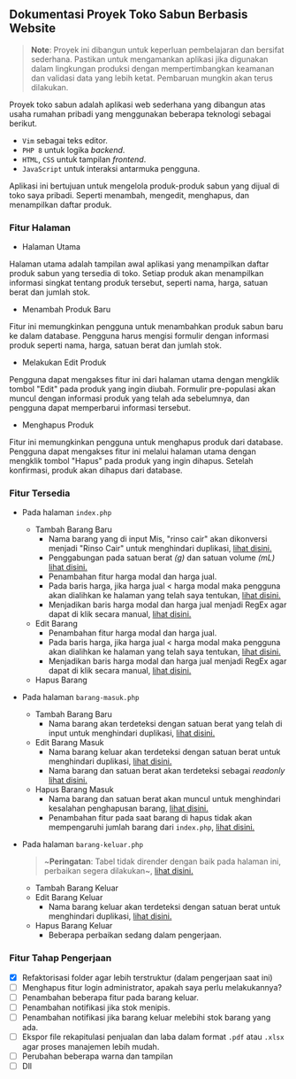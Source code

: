 ## Dokumentasi Proyek Toko Sabun Berbasis Website


> **Note**: Proyek ini dibangun untuk keperluan pembelajaran dan bersifat sederhana. Pastikan untuk mengamankan aplikasi jika digunakan dalam lingkungan produksi dengan mempertimbangkan keamanan dan validasi data yang lebih ketat. Pembaruan mungkin akan terus dilakukan.

Proyek toko sabun adalah aplikasi web sederhana yang dibangun atas usaha rumahan pribadi yang menggunakan beberapa teknologi sebagai berikut.
- `Vim` sebagai teks editor.
- `PHP 8` untuk logika _backend_.
- `HTML`, `CSS` untuk tampilan _frontend_.
- `JavaScript` untuk interaksi antarmuka pengguna.

Aplikasi ini bertujuan untuk mengelola produk-produk sabun yang dijual di toko saya pribadi. Seperti menambah, mengedit, menghapus, dan menampilkan daftar produk.


### Fitur Halaman

- Halaman Utama

Halaman utama adalah tampilan awal aplikasi yang menampilkan daftar produk sabun yang tersedia di toko. Setiap produk akan menampilkan informasi singkat tentang produk tersebut, seperti nama, harga, satuan berat dan jumlah stok.


- Menambah Produk Baru

Fitur ini memungkinkan pengguna untuk menambahkan produk sabun baru ke dalam database. Pengguna harus mengisi formulir dengan informasi produk seperti nama, harga, satuan berat dan jumlah stok.

 
- Melakukan Edit Produk

Pengguna dapat mengakses fitur ini dari halaman utama dengan mengklik tombol "Edit" pada produk yang ingin diubah. Formulir pre-populasi akan muncul dengan informasi produk yang telah ada sebelumnya, dan pengguna dapat memperbarui informasi tersebut.


- Menghapus Produk

Fitur ini memungkinkan pengguna untuk menghapus produk dari database. Pengguna dapat mengakses fitur ini melalui halaman utama dengan mengklik tombol "Hapus" pada produk yang ingin dihapus. Setelah konfirmasi, produk akan dihapus dari database.


### Fitur Tersedia
- Pada halaman `index.php`
  - Tambah Barang Baru
    - Nama barang yang di input Mis, "rinso cair" akan dikonversi menjadi "Rinso Cair" untuk menghindari duplikasi, [lihat disini.](https://github.com/sukalaper/fundamental-pemrograman/blob/8a113857352cbbac5723156122a765a6b7970044/Fullstack/Web-app/Stok-Barang-Sabun-app/function.php#L35)
    - Penggabungan pada satuan berat _(g)_ dan satuan volume _(mL)_ [lihat disini.](https://www.freedomsiana.id/1-gram-berapa-ml-mililiter-jawaban/)
    - Penambahan fitur harga modal dan harga jual.
    - Pada baris harga, jika harga jual < harga modal maka pengguna akan dialihkan ke halaman yang telah saya tentukan, [lihat disini.](https://github.com/sukalaper/fundamental-pemrograman/blob/8a113857352cbbac5723156122a765a6b7970044/Fullstack/Web-app/Stok-Barang-Sabun-app/function.php#L41)
    - Menjadikan baris harga modal dan harga jual menjadi RegEx agar dapat di klik secara manual, [lihat disini.](https://github.com/sukalaper/fundamental-pemrograman/blob/8a113857352cbbac5723156122a765a6b7970044/Fullstack/Web-app/Stok-Barang-Sabun-app/index.php#L226C63-L226C86)
  -  Edit Barang 
      - Penambahan fitur harga modal dan harga jual.
      - Pada baris harga, jika harga jual < harga modal maka pengguna akan dialihkan ke halaman yang telah saya tentukan, [lihat disini.](https://github.com/sukalaper/fundamental-pemrograman/blob/8a113857352cbbac5723156122a765a6b7970044/Fullstack/Web-app/Stok-Barang-Sabun-app/function.php#L41)
      - Menjadikan baris harga modal dan harga jual menjadi RegEx agar dapat di klik secara manual, [lihat disini.](https://github.com/sukalaper/fundamental-pemrograman/blob/8a113857352cbbac5723156122a765a6b7970044/Fullstack/Web-app/Stok-Barang-Sabun-app/index.php#L226C63-L226C86)
  - Hapus Barang

- Pada halaman `barang-masuk.php`
  - Tambah Barang Baru
    - Nama barang akan terdeteksi dengan satuan berat yang telah di input untuk menghindari duplikasi, [lihat disini.](https://github.com/sukalaper/fundamental-pemrograman/blob/8e6622261d38a9d843c9385cebfd8ad8180b9b2b/Fullstack/Web-app/Stok-Barang-Sabun-app/barang-masuk.php#L187)
  - Edit Barang Masuk
    - Nama barang keluar akan terdeteksi dengan satuan berat untuk menghindari duplikasi, [lihat disini.](https://github.com/sukalaper/fundamental-pemrograman/blob/2f899d90e9e5f7586ab2bf536eacee86e0310eba/Fullstack/Web-app/Stok-Barang-Sabun-app/barang-masuk.php#L190)
    - Nama barang dan satuan berat akan terdeteksi sebagai _readonly_ [lihat disini.](https://github.com/sukalaper/fundamental-pemrograman/blob/2f899d90e9e5f7586ab2bf536eacee86e0310eba/Fullstack/Web-app/Stok-Barang-Sabun-app/barang-masuk.php#L220)
  - Hapus Barang Masuk
    - Nama barang dan satuan berat akan muncul untuk menghindari kesalahan penghapusan barang, [lihat disini.](https://github.com/sukalaper/fundamental-pemrograman/blob/2f899d90e9e5f7586ab2bf536eacee86e0310eba/Fullstack/Web-app/Stok-Barang-Sabun-app/barang-masuk.php#L241)
    - Penambahan fitur pada saat barang di hapus tidak akan mempengaruhi jumlah barang dari `index.php`, [lihat disini.](https://github.com/sukalaper/fundamental-pemrograman/blob/2f899d90e9e5f7586ab2bf536eacee86e0310eba/Fullstack/Web-app/Stok-Barang-Sabun-app/function.php#L139)

- Pada halaman `barang-keluar.php`
  > ~**Peringatan**: Tabel tidak dirender dengan baik pada halaman ini, perbaikan segera dilakukan~, [lihat disini.](https://github.com/sukalaper/fundamental-pemrograman/commit/4ca1262e93c435bfbaa4f89354eb8bc5a3c809f4)
  - Tambah Barang Keluar
  - Edit Barang Keluar
    - Nama barang keluar akan terdeteksi dengan satuan berat untuk menghindari duplikasi, [lihat disini.](https://github.com/sukalaper/fundamental-pemrograman/blob/2f899d90e9e5f7586ab2bf536eacee86e0310eba/Fullstack/Web-app/Stok-Barang-Sabun-app/barang-keluar.php#L186)
  - Hapus Barang Keluar
    - Beberapa perbaikan sedang dalam pengerjaan.
    
### Fitur Tahap Pengerjaan

- [x] Refaktorisasi folder agar lebih terstruktur (dalam pengerjaan saat ini)
- [ ] Menghapus fitur login administrator, apakah saya perlu melakukannya?
- [ ] Penambahan beberapa fitur pada barang keluar.
- [ ] Penambahan notifikasi jika stok menipis.
- [ ] Penambahan notifikasi jika barang keluar melebihi stok barang yang ada.
- [ ] Ekspor file rekapitulasi penjualan dan laba dalam format ```.pdf``` atau ```.xlsx``` agar proses manajemen lebih mudah.
- [ ] Perubahan beberapa warna dan tampilan
- [ ] Dll
